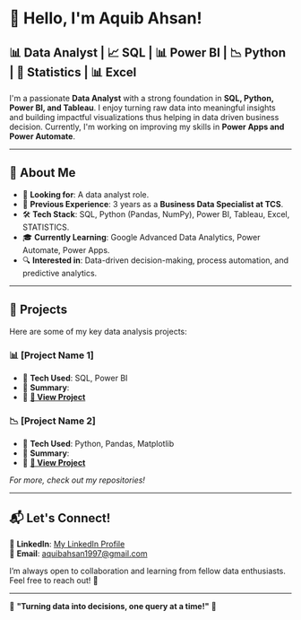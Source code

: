 # 👋 Hello, I'm Aquib Ahsan!

## 📊 Data Analyst | 📈 SQL | 📊 Power BI | 📉 Python | 📂 Statistics | 📊 Excel

I'm a passionate **Data Analyst** with a strong foundation in **SQL, Python, Power BI, and Tableau**. I enjoy turning raw data into meaningful insights and building impactful visualizations thus helping in data driven business decision. Currently, I'm working on improving my skills in **Power Apps and Power Automate**.

---

## 🚀 **About Me**
- 🎯 **Looking for**: A data analyst role.
- 💼 **Previous Experience**: 3 years as a **Business Data Specialist at TCS**.
- 🛠️ **Tech Stack**: SQL, Python (Pandas, NumPy), Power BI, Tableau, Excel, STATISTICS.
- 🎓 **Currently Learning**: Google Advanced Data Analytics, Power Automate, Power Apps.
- 🔍 **Interested in**: Data-driven decision-making, process automation, and predictive analytics.

---

## 📌 **Projects**
Here are some of my key data analysis projects:

### 📊 [Project Name 1]
- 🔹 **Tech Used**: SQL, Power BI
- 🔹 **Summary**: 
- 🔹 **[🔗 View Project](Project_Link_Here)**

### 📉 [Project Name 2]
- 🔹 **Tech Used**: Python, Pandas, Matplotlib
- 🔹 **Summary**:
- 🔹 **[🔗 View Project](Project_Link_Here)**

_For more, check out my repositories!_

---

## 📬 **Let's Connect!**
💼 **LinkedIn**: [My LinkedIn Profile](https://www.linkedin.com/in/aquib-ahsan/)  
📧 **Email**: aquibahsan1997@gmail.com  

I’m always open to collaboration and learning from fellow data enthusiasts. Feel free to reach out! 🚀  

---
🌟 **"Turning data into decisions, one query at a time!"** 🌟
